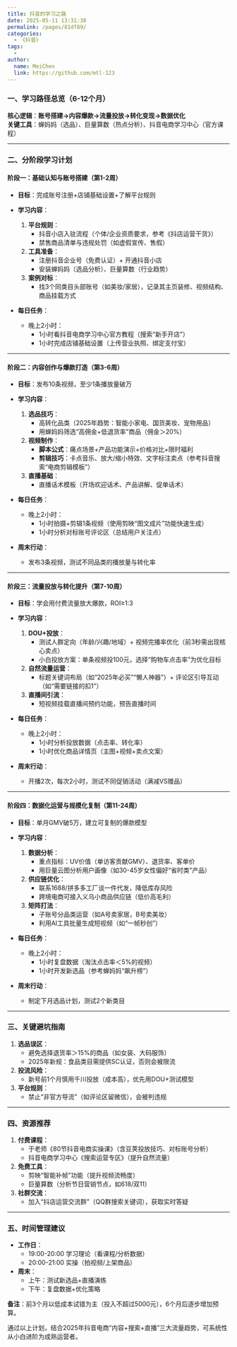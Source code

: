 ```yaml
---
title: 抖音的学习之路
date: 2025-05-11 13:31:38
permalink: /pages/81df89/
categories:
  - 《抖音》
tags:
  - 
author: 
  name: MeiChen
  link: https://github.com/mtl-123
---
```


### **一、学习路径总览（6-12个月）**

**核心逻辑**：**账号搭建→内容爆款→流量投放→转化变现→数据优化**  
**关键工具**：蝉妈妈（选品）、巨量算数（热点分析）、抖音电商学习中心（官方课程）

---

### **二、分阶段学习计划**

#### **阶段一：基础认知与账号搭建（第1-2周）**

- **目标**：完成账号注册+店铺基础设置+了解平台规则  
- **学习内容**：  
  1. **平台规则**：  
     - 抖音小店入驻流程（个体/企业资质要求，参考《抖店运营干货》）  
     - 禁售商品清单与违规处罚（如虚假宣传、售假）  
  2. **工具准备**：  
     - 注册抖音企业号（免费认证）+ 开通抖音小店  
     - 安装蝉妈妈（选品分析）、巨量算数（行业趋势）  
  3. **案例对标**：  
     - 找3个同类目头部账号（如美妆/家居），记录其主页装修、视频结构、商品挂载方式  

- **每日任务**：  
  - 晚上2小时：  
    - 1小时看抖音电商学习中心官方教程（搜索“新手开店”）  
    - 1小时完成店铺基础设置（上传营业执照、绑定支付宝）  

---

#### **阶段二：内容创作与爆款打造（第3-6周）**

- **目标**：发布10条视频，至少1条播放量破万  
- **学习内容**：  
  1. **选品技巧**：  
     - 高转化品类（2025年趋势：智能小家电、国货美妆、宠物用品）  
     - 用蝉妈妈筛选“高佣金+低退货率”商品（佣金＞20%）  
  2. **视频制作**：  
     - **脚本公式**：痛点场景+产品功能演示+价格对比+限时福利  
     - **剪辑技巧**：卡点音乐、放大/缩小特效、文字标注卖点（参考抖音搜索“电商剪辑模板”）  
  3. **直播基础**：  
     - 直播话术模板（开场欢迎话术、产品讲解、促单话术）  

- **每日任务**：  
  - 晚上2小时：  
    - 1小时拍摄+剪辑1条视频（使用剪映“图文成片”功能快速生成）  
    - 1小时分析对标账号评论区（总结用户关注点）  

- **周末行动**：  
  - 发布3条视频，测试不同品类的播放量与转化率  

---

#### **阶段三：流量投放与转化提升（第7-10周）**

- **目标**：学会用付费流量放大爆款，ROI≥1:3  
- **学习内容**：  
  1. **DOU+投放**：  
     - 测试人群定向（年龄/兴趣/地域）+ 视频完播率优化（前3秒需出现核心卖点）  
     - 小白投放方案：单条视频投100元，选择“购物车点击率”为优化目标  
  2. **自然流量运营**：  
     - 标题关键词布局（如“2025年必买”“懒人神器”）+ 评论区引导互动（如“需要链接的扣1”）  
  3. **直播间引流**：  
     - 短视频挂载直播间预约功能，预告直播时间  

- **每日任务**：  
  - 晚上2小时：  
    - 1小时分析投放数据（点击率、转化率）  
    - 1小时优化商品详情页（主图+视频+卖点文案）  

- **周末行动**：  
  - 开播2次，每次2小时，测试不同促销活动（满减VS赠品）  

---

#### **阶段四：数据化运营与规模化复制（第11-24周）**

- **目标**：单月GMV破5万，建立可复制的爆款模型  
- **学习内容**：  
  1. **数据分析**：  
     - 重点指标：UV价值（单访客贡献GMV）、退货率、客单价  
     - 用巨量云图分析用户画像（如30-45岁女性偏好“省时类”产品）  
  2. **供应链优化**：  
     - 联系1688/拼多多工厂谈一件代发，降低库存风险  
     - 跨境电商可接入义乌小商品供应链（低价高毛利）  
  3. **矩阵打法**：  
     - 子账号分品类运营（如A号卖家居，B号卖美妆）  
     - 利用AI工具批量生成短视频（如“一帧秒创”）  

- **每日任务**：  
  - 晚上2小时：  
    - 1小时复盘数据（淘汰点击率＜5%的视频）  
    - 1小时开发新选品（参考蝉妈妈“飙升榜”）  

- **周末行动**：  
  - 制定下月选品计划，测试2个新类目  

---

### **三、关键避坑指南**

1. **选品误区**：  
   - 避免选择退货率＞15%的商品（如女装、大码服饰）  
   - 2025年新规：食品类目需提供SC认证，否则会被限流  
2. **投流风险**：  
   - 新号前1个月慎用千川投放（成本高），优先用DOU+测试模型  
3. **平台规则**：  
   - 禁止“非官方导流”（如评论区留微信），会被判违规  

---

### **四、资源推荐**

1. **付费课程**：  
   - 于老师《80节抖音电商实操课》（含豆荚投放技巧、对标账号分析）  
   - 抖音电商学习中心《搜索运营专区》（提升自然流量）  
2. **免费工具**：  
   - 剪映“智能补帧”功能（提升视频流畅度）  
   - 巨量算数（分析节日营销节点，如618/双11）  
3. **社群交流**：  
   - 加入“抖店运营交流群”（QQ群搜索关键词），获取实时答疑  

---

### **五、时间管理建议**

- **工作日**：  
  - 19:00-20:00 学习理论（看课程/分析数据）  
  - 20:00-21:00 实操（拍视频/上架商品）  
- **周末**：  
  - 上午：测试新选品+直播演练  
  - 下午：复盘数据+优化策略  

**备注**：前3个月以低成本试错为主（投入不超过5000元），6个月后逐步增加预算。  

通过以上计划，结合2025年抖音电商“内容+搜索+直播”三大流量趋势，可系统性从小白进阶为成熟运营者。

